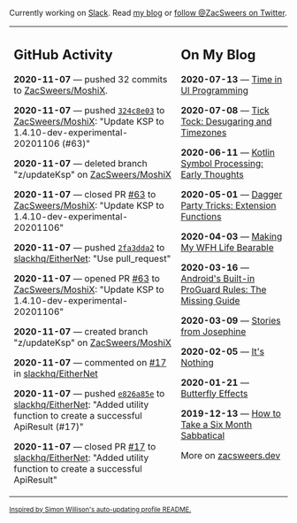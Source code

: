 Currently working on [Slack](https://slack.com/). Read [my blog](https://zacsweers.dev/) or [follow @ZacSweers on Twitter](https://twitter.com/ZacSweers).

<table><tr><td valign="top" width="60%">

## GitHub Activity
<!-- githubActivity starts -->
**2020-11-07** — pushed 32 commits to [ZacSweers/MoshiX](https://api.github.com/repos/ZacSweers/MoshiX).

**2020-11-07** — pushed [`324c8e03`](https://github.com/ZacSweers/MoshiX/commit/324c8e03f2f61d3b4a0953687d5706968a35954b) to [ZacSweers/MoshiX](https://api.github.com/repos/ZacSweers/MoshiX): "Update KSP to 1.4.10-dev-experimental-20201106 (#63)"

**2020-11-07** — deleted branch "z/updateKsp" on [ZacSweers/MoshiX](https://api.github.com/repos/ZacSweers/MoshiX)

**2020-11-07** — closed PR [#63](https://api.github.com/repos/ZacSweers/MoshiX/pulls/63) to [ZacSweers/MoshiX](https://api.github.com/repos/ZacSweers/MoshiX): "Update KSP to 1.4.10-dev-experimental-20201106"

**2020-11-07** — pushed [`2fa3dda2`](https://github.com/slackhq/EitherNet/commit/2fa3dda29f8ca7bea32ee7c100dd06e905ed28e4) to [slackhq/EitherNet](https://api.github.com/repos/slackhq/EitherNet): "Use pull_request"

**2020-11-07** — opened PR [#63](https://api.github.com/repos/ZacSweers/MoshiX/pulls/63) to [ZacSweers/MoshiX](https://api.github.com/repos/ZacSweers/MoshiX): "Update KSP to 1.4.10-dev-experimental-20201106"

**2020-11-07** — created branch "z/updateKsp" on [ZacSweers/MoshiX](https://api.github.com/repos/ZacSweers/MoshiX)

**2020-11-07** — commented on [#17](https://github.com/slackhq/EitherNet/pull/17#issuecomment-723402901) in [slackhq/EitherNet](https://api.github.com/repos/slackhq/EitherNet)

**2020-11-07** — pushed [`e826a85e`](https://github.com/slackhq/EitherNet/commit/e826a85e5053d46f7e844e2e7db744d3fe417f81) to [slackhq/EitherNet](https://api.github.com/repos/slackhq/EitherNet): "Added utility function to create a successful ApiResult (#17)"

**2020-11-07** — closed PR [#17](https://api.github.com/repos/slackhq/EitherNet/pulls/17) to [slackhq/EitherNet](https://api.github.com/repos/slackhq/EitherNet): "Added utility function to create a successful ApiResult"
<!-- githubActivity ends -->
</td><td valign="top" width="40%">

## On My Blog
<!-- blog starts -->
**2020-07-13** — [Time in UI Programming](https://www.zacsweers.dev/time-in-ui/)

**2020-07-08** — [Tick Tock: Desugaring and Timezones](https://www.zacsweers.dev/ticktock-desugaring-timezones/)

**2020-06-11** — [Kotlin Symbol Processing: Early Thoughts](https://www.zacsweers.dev/kotlin-symbol-processor-early-thoughts/)

**2020-05-01** — [Dagger Party Tricks: Extension Functions](https://www.zacsweers.dev/dagger-party-tricks-extension-functions/)

**2020-04-03** — [Making My WFH Life Bearable](https://www.zacsweers.dev/making-wfh-life-bearable/)

**2020-03-16** — [Android's Built-in ProGuard Rules: The Missing Guide](https://www.zacsweers.dev/android-proguard-rules/)

**2020-03-09** — [Stories from Josephine](https://www.zacsweers.dev/stories-from-josephine/)

**2020-02-05** — [It's Nothing](https://www.zacsweers.dev/its-nothing/)

**2020-01-21** — [Butterfly Effects](https://www.zacsweers.dev/butterfly-effects/)

**2019-12-13** — [How to Take a Six Month Sabbatical](https://www.zacsweers.dev/how-to-take-a-six-month-sabbatical/)
<!-- blog ends -->
More on [zacsweers.dev](https://zacsweers.dev/)
</td></tr></table>

<sub><a href="https://simonwillison.net/2020/Jul/10/self-updating-profile-readme/">Inspired by Simon Willison's auto-updating profile README.</a></sub>